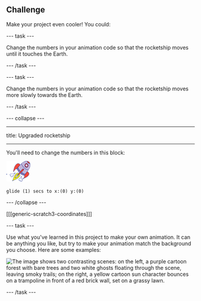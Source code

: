 ## Challenge

Make your project even cooler! You could:

--- task ---

Change the numbers in your animation code so that the rocketship moves until it touches the Earth.

--- /task ---

--- task ---

Change the numbers in your animation code so that the  rocketship moves more slowly towards the Earth.

--- /task ---


--- collapse ---

---

title: Upgraded rocketship

---

You'll need to change the numbers in this block:

![The image shows a small, cartoon-style rocket with a purple body, red fins, and a circular window, set against a blue background. Yellow flames and white smoke clouds emerge from the rocket's exhaust, suggesting it is in motion. The compact size of the image indicates it is likely used as a thumbnail or icon.](images/sprite-rocketship.png)

```blocks3
glide (1) secs to x:(0) y:(0)
```

--- /collapse ---

[[[generic-scratch3-coordinates]]]

--- task ---

Use what you've learned in this project to make your own animation. It can be anything you like, but try to make your animation match the background you choose. Here are some examples:

![The image shows two contrasting scenes: on the left, a purple cartoon forest with bare trees and two white ghosts floating through the scene, leaving smoky trails; on the right, a yellow cartoon sun character bounces on a trampoline in front of a red brick wall, set on a grassy lawn.](images/space-egs.png)

--- /task ---


